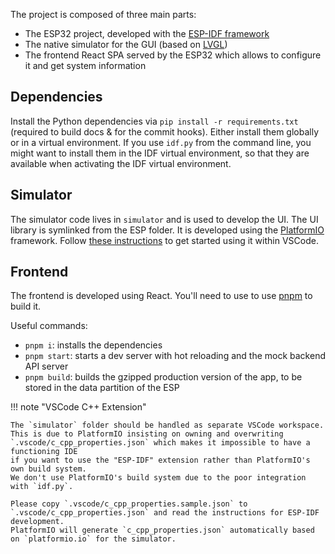 The project is composed of three main parts:

-   The ESP32 project, developed with the [ESP-IDF framework](https://docs.espressif.com/projects/esp-idf/en/latest/esp32/get-started/)
-   The native simulator for the GUI (based on [LVGL](https://lvgl.io/))
-   The frontend React SPA served by the ESP32 which allows to configure it and get system information

## Dependencies

Install the Python dependencies via `pip install -r requirements.txt` (required to build docs & for the commit hooks).
Either install them globally or in a virtual environment. If you use `idf.py` from the command line, you might want to install them
in the IDF virtual environment, so that they are available when activating the IDF virtual environment.

## Simulator

The simulator code lives in `simulator` and is used to develop the UI. The UI library is symlinked from the ESP folder.
It is developed using the [PlatformIO](https://platformio.org/) framework.
Follow [these instructions](https://platformio.org/install/ide?install=vscode) to get started using it within VSCode.

## Frontend

The frontend is developed using React.
You'll need to use to use [pnpm](https://pnpm.io/) to build it.

Useful commands:

-   `pnpm i`: installs the dependencies
-   `pnpm start`: starts a dev server with hot reloading and the mock backend API server
-   `pnpm build`: builds the gzipped production version of the app, to be stored in the data partition of the ESP

!!! note "VSCode C++ Extension"

    The `simulator` folder should be handled as separate VSCode workspace.
    This is due to PlatformIO insisting on owning and overwriting `.vscode/c_cpp_properties.json` which makes it impossible to have a functioning IDE
    if you want to use the "ESP-IDF" extension rather than PlatformIO's own build system.
    We don't use PlatformIO's build system due to the poor integration with `idf.py`.

    Please copy `.vscode/c_cpp_properties.sample.json` to `.vscode/c_cpp_properties.json` and read the instructions for ESP-IDF development.
    PlatformIO will generate `c_cpp_properties.json` automatically based on `platformio.io` for the simulator.
